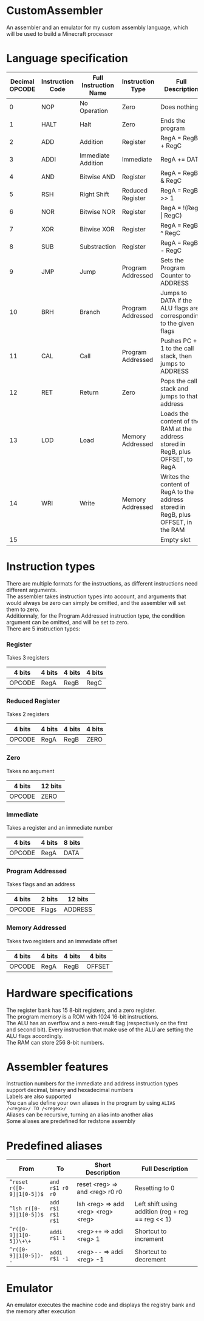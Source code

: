 # CustomAssembler
An assembler and an emulator for my custom assembly language, which will be used to build a Minecraft processor  

# Language specification

| Decimal OPCODE | Instruction Code | Full Instruction Name | Instruction Type  | Full Description                                                                  |
|----------------|------------------|-----------------------|-------------------|-----------------------------------------------------------------------------------|
| 0              | NOP              | No Operation          | Zero              | Does nothing                                                                      |
| 1              | HALT             | Halt                  | Zero              | Ends the program                                                                  |
| 2              | ADD              | Addition              | Register          | RegA = RegB + RegC                                                                |
| 3              | ADDI             | Immediate Addition    | Immediate         | RegA += DATA                                                                      |
| 4              | AND              | Bitwise AND           | Register          | RegA = RegB & RegC                                                                |
| 5              | RSH              | Right Shift           | Reduced Register  | RegA = RegB >> 1                                                                  |
| 6              | NOR              | Bitwise NOR           | Register          | RegA = !(RegB \| RegC)                                                            |
| 7              | XOR              | Bitwise XOR           | Register          | RegA = RegB ^ RegC                                                                |
| 8              | SUB              | Substraction          | Register          | RegA = RegB - RegC                                                                |
| 9              | JMP              | Jump                  | Program Addressed | Sets the Program Counter to ADDRESS                                               |
| 10             | BRH              | Branch                | Program Addressed | Jumps to DATA if the ALU flags are corresponding to the given flags               |
| 11             | CAL              | Call                  | Program Addressed | Pushes PC + 1 to the call stack, then jumps to ADDRESS                            |
| 12             | RET              | Return                | Zero              | Pops the call stack and jumps to that address                                     |
| 13             | LOD              | Load                  | Memory Addressed  | Loads the content of the RAM at the address stored in RegB, plus OFFSET, to RegA  |
| 14             | WRI              | Write                 | Memory Addressed  | Writes the content of RegA to the address stored in RegB, plus OFFSET, in the RAM |
| 15             |                  |                       |                   | Empty slot                                                                        |

# Instruction types

There are multiple formats for the instructions, as different instructions need different arguments.  
The assembler takes instruction types into account, and arguments that would always be zero can simply be omitted, and the assembler will set them to zero.  
Additionnaly, for the Program Addressed instruction type, the condition argument can be omitted, and will be set to zero.  
There are 5 instruction types:  

### Register
Takes 3 registers

| 4 bits | 4 bits | 4 bits | 4 bits |
|--------|--------|--------|--------|
| OPCODE | RegA   | RegB   | RegC   |

### Reduced Register
Takes 2 registers

| 4 bits | 4 bits | 4 bits | 4 bits |
|--------|--------|--------|--------|
| OPCODE | RegA   | RegB   | ZERO   |

### Zero
Takes no argument

| 4 bits | 12 bits |
|--------|---------|
| OPCODE | ZERO    |

### Immediate
Takes a register and an immediate number

| 4 bits | 4 bits | 8 bits |
|--------|--------|--------|
| OPCODE | RegA   | DATA   |

### Program Addressed
Takes flags and an address

| 4 bits | 2 bits | 12 bits |
|--------|--------|---------|
| OPCODE | Flags  | ADDRESS |

### Memory Addressed
Takes two registers and an immediate offset

| 4 bits | 4 bits | 4 bits | 4 bits |
|--------|--------|--------|--------|
| OPCODE | RegA   | RegB   | OFFSET |


# Hardware specifications

The register bank has 15 8-bit registers, and a zero register.  
The program memory is a ROM with 1024 16-bit instructions.  
The ALU has an overflow and a zero-result flag (respectively on the first and second bit). Every instruction that make use of the ALU are setting the ALU flags accordingly.  
The RAM can store 256 8-bit numbers.  

# Assembler features
Instruction numbers for the immediate and address instruction types support decimal, binary and hexadecimal numbers  
Labels are also supported  
You can also define your own aliases in the program by using `ALIAS /<regex>/ TO /<regex>/`  
Aliases can be recursive, turning an alias into another alias  
Some aliases are predefined for redstone assembly  

# Predefined aliases

| From                       | To                | Short Description                      | Full Description                                  |
|----------------------------|-------------------|----------------------------------------|---------------------------------------------------|
| `^reset r([0-9]\|1[0-5])$` | `and r$1 r0 r0`   | reset \<reg> => and \<reg> r0 r0       | Resetting to 0                                    |
| `^lsh r([0-9]\|1[0-5])$`   | `add r$1 r$1 r$1` | lsh \<reg> => add \<reg> \<reg> \<reg> | Left shift using addition (reg + reg == reg << 1) |
| `^r([0-9]\|1[0-5])\+\+`    | `addi r$1 1`      | \<reg>++ => addi \<reg> 1              | Shortcut to increment                             |
| `^r([0-9]\|1[0-5])--`      | `addi r$1 -1`     | \<reg>-- => addi \<reg> -1             | Shortcut to decrement                             |

# Emulator

An emulator executes the machine code and displays the registry bank and the memory after execution  
